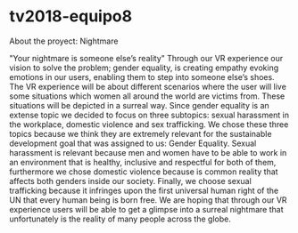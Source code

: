 # tv2018-equipo8

About the proyect:
Nightmare

"Your nightmare is someone else’s reality"
Through our VR experience our vision to solve the problem; gender equality, is creating empathy evoking emotions in our users, enabling 
them to step into someone else’s shoes. The VR experience will be about different scenarios where the user will live some situations 
which women all around the world are victims from. These situations will be depicted in a surreal way. Since gender equality is an 
extense topic we decided to focus on three subtopics: sexual harassment in the workplace, domestic violence and sex trafficking.
We chose these three topics because we think they are extremely relevant for the sustainable development goal that was assigned to us:
Gender Equality. Sexual harassment is relevant because men and women have to be able to work in an environment that is healthy, 
inclusive and respectful for both of them, furthermore we chose domestic violence because is common reality that affects both genders 
inside our society. Finally, we choose sexual trafficking because it infringes upon the first universal human right of the UN that 
every human being is born free. We are hoping that through our VR experience users will be able to get a glimpse into a surreal nightmare 
that unfortunately is the reality of many people across the globe.

